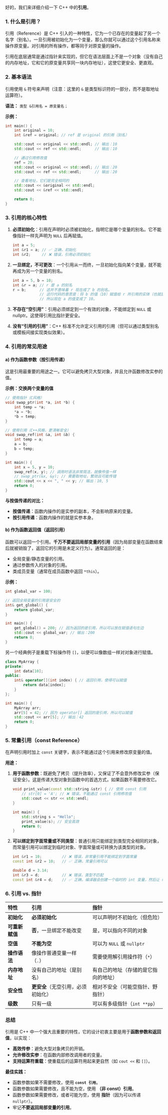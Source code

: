 好的，我们来详细介绍一下 C++ 中的**引用**。

### 1. 什么是引用？

引用（Reference）是 C++ 引入的一种特性，它为一个已存在的变量起了另一个名字（别名）。一旦引用被初始化为一个变量，那么你就可以通过这个引用名称来操作原变量。对引用的所有操作，都等同于对原变量的操作。

引用在底层通常是通过指针来实现的，但它在语法层面上不是一个对象（没有自己的内存地址，它和它的原变量共享同一块内存地址），这使它更安全、更直观。

### 2. 基本语法

引用使用 `&` 符号来声明（注意：这里的 `&` 是类型标识符的一部分，而不是取地址运算符）。

**语法：**
`类型 &引用名 = 原变量名；`

**示例：**
```cpp
int main() {
    int original = 10;
    int &ref = original; // ref 是 original 的引用（别名）

    std::cout << original << std::endl; // 输出：10
    std::cout << ref << std::endl;      // 输出：10

    // 通过引用修改值
    ref = 20;
    std::cout << original << std::endl; // 输出：20
    std::cout << ref << std::endl;      // 输出：20

    // 查看地址，它们是完全相同的
    std::cout << &original << std::endl;
    std::cout << &ref << std::endl;

    return 0;
}
```

### 3. 引用的核心特性

1.  **必须初始化**：引用在声明时必须被初始化，指明它是哪个变量的别名。它不能像指针一样先声明为 `NULL` 后再赋值。
    ```cpp
    int a = 5;
    int &r1 = a; // ✅ 正确，初始化
    int &r2;     // ❌ 错误，引用必须初始化
    ```

2.  **一旦绑定，不可更改**：一个引用从一而终，一旦初始化指向某个变量，就不能再成为另一个变量的别名。
    ```cpp
    int a = 5, b = 10;
    int &r = a; // r 是 a 的别名
    r = b;      // 这并不意味着 r 现在成了 b 的别名。
                // 这行代码的意思是：将 b 的值（10）赋值给 r 所引用的实体（也就是 a）。
                // 所以现在 a 的值变成了 10。
    ```

3.  **不存在“空引用”**：引用必须绑定到一个有效的对象，不能绑定到 `NULL` 或 nullptr。这使得引用比指针更安全。

4.  **没有“引用的引用”**：C++ 标准不允许定义引用的引用（但可以通过类型别名或模板间接实现类似效果）。

### 4. 引用的常见用途

#### a) 作为函数参数（按引用传递）

这是引用最重要的用途之一。它可以避免拷贝大型对象，并且允许函数修改实参的值。

**示例：交换两个变量的值**
```cpp
// 使用指针（C风格）
void swap_ptr(int *a, int *b) {
    int temp = *a;
    *a = *b;
    *b = temp;
}

// 使用引用（C++风格，更清晰安全）
void swap_ref(int &a, int &b) {
    int temp = a;
    a = b;
    b = temp;
}

int main() {
    int x = 5, y = 10;
    swap_ref(x, y); // 调用时语法非常简洁，就像传值一样
    // swap_ptr(&x, &y); // 需要取地址，繁琐且可能传错
    std::cout << x << ", " << y; // 输出：10, 5
    return 0;
}
```

**与按值传递的对比：**
*   **按值传递**：函数内操作的是实参的副本，不会影响原来的变量。
*   **按引用传递**：函数内操作的就是实参本身。

#### b) 作为函数返回值（返回引用）

函数可以返回一个引用。**千万不要返回局部变量的引用**（因为局部变量在函数结束后就被销毁了，返回它的引用是未定义行为）。通常返回的是：
*   全局变量/静态变量的引用。
*   通过参数传入的对象的引用。
*   类成员变量（通常在成员函数中返回 `*this`）。

**示例：**
```cpp
int global_var = 100;

// 返回全局变量的引用是安全的
int& get_global() {
    return global_var;
}

int main() {
    get_global() = 200; // 因为返回的是引用，所以可以放在赋值语句左边
    std::cout << global_var; // 输出：200
    return 0;
}
```
另一个经典例子是重载下标操作符 `[]`，以便可以像数组一样对对象进行赋值。
```cpp
class MyArray {
private:
    int data[10];
public:
    int& operator[](int index) { // 返回引用，使得可以赋值
        return data[index];
    }
};

int main() {
    MyArray arr;
    arr[5] = 42; // 因为 operator[] 返回的是引用，所以可以赋值
    std::cout << arr[5]; // 输出：42
    return 0;
}
```

### 5. 常量引用（const Reference）

在声明引用时加上 `const` 关键字，表示不能通过这个引用来修改原变量的值。

**用途：**
1.  **用于函数参数**：既避免了拷贝（提升效率），又保证了不会意外修改实参（保证安全）。这是传递大型对象到函数中的首选方式，如果函数不需要修改它。
    ```cpp
    void print_value(const std::string &str) { // 使用 const 引用
        // str[0] = 'A'; // ❌ 错误，不能通过 const 引用修改值
        std::cout << str << std::endl;
    }
    
    int main() {
        std::string s = "Hello";
        print_value(s); // 安全高效
        return 0;
    }
    ```
2.  **可以绑定到字面常量或不同类型**：普通引用只能绑定到类型完全相同的对象，而常量引用可以绑定到临时对象、字面常量或可转换为该类型的对象。
    ```cpp
    int &r1 = 10;         // ❌ 错误，非常量引用不能绑定到字面常量
    const int &r2 = 10;   // ✅ 正确，常量引用可以
    
    double d = 3.14;
    int &r3 = d;          // ❌ 错误，类型不匹配
    const int &r4 = d;    // ✅ 正确，编译器会创建一个临时的 int 变量，然后让 r4 引用它
    ```

### 6. 引用 vs. 指针

| 特性           | 引用                               | 指针                                 |
| :------------- | :--------------------------------- | :----------------------------------- |
| **初始化**     | **必须初始化**                     | 可以声明时不初始化（但危险）         |
| **可重新赋值** | **否**，一旦绑定不能改变           | 是，可以指向不同的对象               |
| **空值**       | **不能为空**                       | 可以为 `NULL` 或 `nullptr`           |
| **操作语法**   | 像操作普通变量一样（`.`）          | 需要使用解引用操作符（`*`）          |
| **内存地址**   | 没有自己的地址（是别名）           | 有自己的地址（存储的是它指向的地址） |
| **安全性**     | **更安全**（无空引用，必须初始化） | 相对不安全（可能空指针、野指针）     |
| **级数**       | 只有一级                           | 可以有多级指针（`int **pp`）         |

### 总结

引用是 C++ 中一个强大且重要的特性，它的设计初衷主要是用于**函数参数和返回值**，以实现：
*   **高效传参**：避免大型对象拷贝的开销。
*   **允许修改实参**：在函数内部修改调用者的变量。
*   **支持运算符重载**：使重载后的运算符用起来更自然（如 `cout <<` 和 `[]`）。

**最佳实践：**
*   函数参数如果不需要修改，使用 **`const 引用`**。
*   函数参数如果需要修改，且不能为空，使用 **（非 const）引用**。
*   函数参数如果需要修改，或者可能为空，使用 **指针**（因为可以传递 `nullptr`）。
*   牢记**不要返回局部变量的引用**。